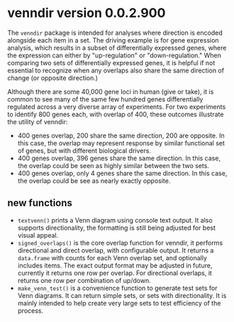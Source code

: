 # venndir version 0.0.2.900

The `venndir` package is intended for analyses where direction
is encoded alongside each item in a set. The driving example
is for gene expression analysis, which results in a subset
of differentially expressed genes, where the expression can
either by "up-regulation" or "down-regulation." When comparing
two sets of differentially expressed genes, it is helpful
if not essential to recognize when any overlaps also share
the same direction of change (or opposite direction.)

Although there are some 40,000 gene loci in human (give or take),
it is common to see many of the same few hundred genes
differentially regulated across a very diverse array of
experiments. For two experiments to identify 800 genes each,
with overlap of 400, these outcomes illustrate the utility
of venndir:

* 400 genes overlap, 200 share the same direction, 200 are opposite.
In this case, the overlap may represent response by similar functional
set of genes, but with different biological drivers.
* 400 genes overlap, 396 genes share the same direction. In this case,
the overlap could be seen as highly similar between the two sets.
* 400 genes overlap, only 4 genes share the same direction. In this
case, the overlap could be see as nearly exactly opposite.

## new functions

* `textvenn()` prints a Venn diagram using console text output.
It also supports directionality, the formatting is still being
adjusted for best visual appeal.
* `signed_overlaps()` is the core overlap function for venndir,
it performs directional and direct overlap, with configurable
output. It returns a `data.frame` with counts for each Venn overlap
set, and optionally includes items. The exact output format may
be adjusted in future, currently it returns one row per overlap.
For directional overlaps, it returns one row per combination of
up/down.
* `make_venn_test()` is a convenience function to generate test
sets for Venn diagrams. It can return simple sets, or sets with
directionality. It is mainly intended to help create very large
sets to test efficiency of the process.
